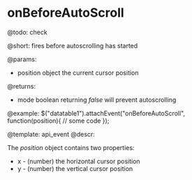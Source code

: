 onBeforeAutoScroll
=============

@todo: check

@short:
	fires before autoscrolling has started

@params:

- position		object		the current cursor position

@returns:

- mode		boolean		returning <i>false</i> will prevent autoscrolling

@example:
$("datatable1").attachEvent("onBeforeAutoScroll", function(position){
	// some code 
});

@template:	api_event
@descr:

The *position* object contains two properties:

- x - (number) the horizontal cursor position
- y - (number) the vertical cursor position
